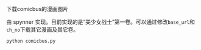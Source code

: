 下载comicbus的漫画图片

由 spynner 实现。目前实现的是“美少女战士”第一卷。可以通过修改`base_url`和`ch_no`下载其它漫画及其它卷。

```
python comicbus.py
```
